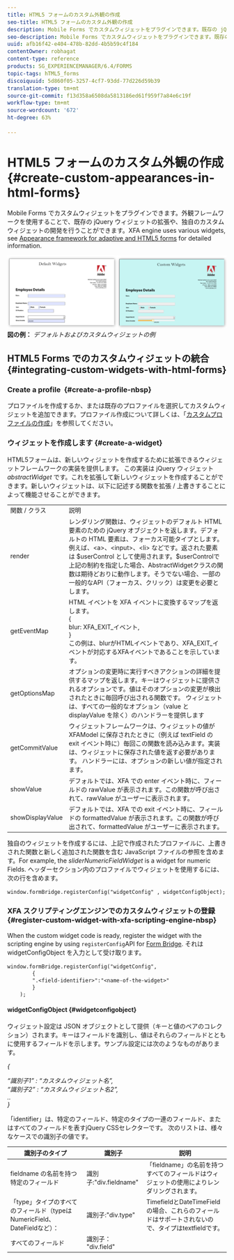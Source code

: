 ```yaml
---
title: HTML5 フォームのカスタム外観の作成
seo-title: HTML5 フォームのカスタム外観の作成
description: Mobile Forms でカスタムウィジェットをプラグインできます。既存の jQuery ウィジェットを拡張するか、独自のカスタムウィジェットを開発できます。
seo-description: Mobile Forms でカスタムウィジェットをプラグインできます。既存の jQuery ウィジェットを拡張するか、独自のカスタムウィジェットを開発できます。
uuid: afb16f42-e404-478b-82dd-4b5b59c4f184
contentOwner: robhagat
content-type: reference
products: SG_EXPERIENCEMANAGER/6.4/FORMS
topic-tags: hTML5_forms
discoiquuid: 5d860f05-3257-4cf7-93dd-77d226d59b39
translation-type: tm+mt
source-git-commit: f13d358a6508da5813186ed61f959f7a84e6c19f
workflow-type: tm+mt
source-wordcount: '672'
ht-degree: 63%

---
```



# HTML5 フォームのカスタム外観の作成 {#create-custom-appearances-in-html-forms}

Mobile Forms でカスタムウィジェットをプラグインできます。外観フレームワークを使用することで、既存の jQuery ウィジェットの拡張や、独自のカスタムウィジェットの開発を行うことができます。XFA engine uses various widgets, see [Appearance framework for adaptive and HTML5 forms](/help/forms/using/introduction-widgets.md) for detailed information.

![デフォルトとカスタムのwidget](assets/custom-widgets.jpg)**図の例：** *デフォルトおよびカスタムウィジェットの例*

## HTML5 Forms でのカスタムウィジェットの統合 {#integrating-custom-widgets-with-html-forms}

### Create a profile  {#create-a-profile-nbsp}

プロファイルを作成するか、または既存のプロファイルを選択してカスタムウィジェットを追加できます。プロファイル作成について詳しくは、「[カスタムプロファイルの作成](/help/forms/using/custom-profile.md)」を参照してください。

### ウィジェットを作成します {#create-a-widget}

HTML5フォームは、新しいウィジェットを作成するために拡張できるウィジェットフレームワークの実装を提供します。 この実装は jQuery ウィジェット *abstractWidget* です。これを拡張して新しいウィジェットを作成することができます。新しいウィジェットは、以下に記述する関数を拡張 / 上書きすることによって機能させることができます。

<table> 
 <tbody> 
  <tr> 
   <td>関数 / クラス</td> 
   <td>説明</td> 
  </tr> 
  <tr> 
   <td>render</td> 
   <td>レンダリング関数は、ウィジェットのデフォルト HTML 要素のための jQuery オブジェクトを返します。デフォルトの HTML 要素は、フォーカス可能タイプとします。例えば、&lt;a&gt;、&lt;input&gt;、&lt;li&gt; などです。返された要素は $userControl として使用されます。$userControlで上記の制約を指定した場合、AbstractWidgetクラスの関数は期待どおりに動作します。そうでない場合、一部の一般的なAPI（フォーカス、クリック）は変更を必要とします。 </td> 
  </tr> 
  <tr> 
   <td>getEventMap</td> 
   <td>HTML イベントを XFA イベントに変換するマップを返します。<br /> {<br /> blur: XFA_EXIT_イベント,<br /> }<br /> この例は、blurがHTMLイベントであり、XFA_EXIT_イベントが対応するXFAイベントであることを示しています。 </td> 
  </tr> 
  <tr> 
   <td>getOptionsMap</td> 
   <td>オプションの変更時に実行すべきアクションの詳細を提供するマップを返します。キーはウィジェットに提供されるオプションです。値はそのオプションの変更が検出されたときに毎回呼び出される関数です。 ウィジェットは、すべての一般的なオプション（value と displayValue を除く）のハンドラーを提供します</td> 
  </tr> 
  <tr> 
   <td>getCommitValue</td> 
   <td>ウィジェットフレームワークは、ウィジェットの値が XFAModel に保存されたときに（例えば textField の exit イベント時に）毎回この関数を読み込みます。実装は、ウィジェットに保存された値を返す必要があります。 ハンドラーには、オプションの新しい値が指定されます。</td> 
  </tr> 
  <tr> 
   <td>showValue</td> 
   <td>デフォルトでは、XFA での enter イベント時に、フィールドの rawValue が表示されます。この関数が呼び出されて、rawValue がユーザーに表示されます。 </td> 
  </tr> 
  <tr> 
   <td>showDisplayValue</td> 
   <td>デフォルトでは、XFA での exit イベント時に、フィールドの formattedValue が表示されます。この関数が呼び出されて、formattedValue がユーザーに表示されます。 </td> 
  </tr> 
 </tbody> 
</table>

独自のウィジェットを作成するには、上記で作成されたプロファイルに、上書きされた関数と新しく追加された関数を含む JavaScript ファイルの参照を含めます。For example, the *sliderNumericFieldWidget* is a widget for numeric Fields. ヘッダーセクション内のプロファイルでウィジェットを使用するには、次の行を含めます。

```
window.formBridge.registerConfig("widgetConfig" , widgetConfigObject);
```

### XFA スクリプティングエンジンでのカスタムウィジェットの登録 {#register-custom-widget-with-xfa-scripting-engine-nbsp}

When the custom widget code is ready, register the widget with the scripting engine by using `registerConfig`API for [Form Bridge](/help/forms/using/form-bridge-apis.md). それは widgetConfigObject を入力として受け取ります。

```
window.formBridge.registerConfig("widgetConfig",
        {
        ".<field-identifier>":"<name-of-the-widget>"
        }
    );
```

#### widgetConfigObject {#widgetconfigobject}

ウィジェット設定は JSON オブジェクトとして提供（キーと値のペアのコレクション）されます。キーはフィールドを識別し、値はそれらのフィールドとともに使用するフィールドを示します。サンプル設定には次のようなものがあります。

*{*

*“識別子1” : “カスタムウィジェット名”,\
“識別子2” : “カスタムウィジェット名2”,\
..\
}*

「identifier」は、特定のフィールド、特定のタイプの一連のフィールド、またはすべてのフィールドを表すjQuery CSSセレクターです。 次のリストは、様々なケースでの識別子の値です。

| 識別子のタイプ | 識別子 | 説明 |
|---|---|---|
| fieldname の名前を持つ特定のフィールド | 識別子:&quot;div.fieldname&quot; | 「fieldname」の名前を持つすべてのフィールドはウィジェットの使用によりレンダリングされます。 |
| 「type」タイプのすべてのフィールド（typeはNumericField、DateFieldなど）： | 識別子:&quot;div.type&quot; | TimefieldとDateTimeFieldの場合、これらのフィールドはサポートされないので、タイプはtextfieldです。 |
| すべてのフィールド | 識別子： &quot;div.field&quot; |  |
